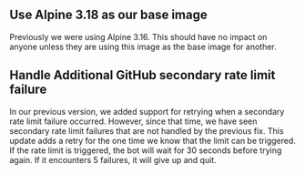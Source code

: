 ## Use Alpine 3.18 as our base image

Previously we were using Alpine 3.16. This should have no impact on anyone unless they are using this image as the base image for another.

## Handle Additional GitHub secondary rate limit failure

In our previous version, we added support for retrying when a secondary rate limit failure occurred. However, since that time, we have seen secondary rate limit failures that are not handled by the previous fix. This update adds a retry for the one time we know that the limit can be triggered. If the rate limit is triggered, the bot will wait for 30 seconds before trying again. If it encounters 5 failures, it will give up and quit.
